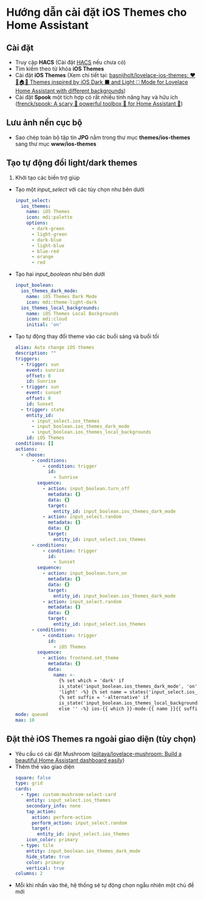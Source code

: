 # Hướng dẫn cài đặt iOS Themes cho Home Assistant

## Cài đặt
 - Truy cập **HACS** (Cài đặt [HACS](https://github.com/hacs) nếu chưa có)
 - Tìm kiếm theo từ khóa **iOS Themes**
 - Cài đặt **iOS Themes** (Xem chi tiết tại: [basnijholt/lovelace-ios-themes: ❤️📱🏠🤖 Themes inspired by iOS Dark ⬛️ and Light ◻️ Mode for Lovelace Home Assistant with different backgrounds](https://github.com/basnijholt/lovelace-ios-themes))
 - Cài đặt **Spook** một tích hợp có rất nhiều tính năng hay và hữu ích ([frenck/spook: A scary 👻 powerful toolbox 🧰 for Home Assistant 🏡](https://github.com/frenck/spook))

## Lưu ảnh nền cục bộ

 - Sao chép toàn bộ tập tin **JPG** nằm trong thư mục **themes/ios-themes** sang thư mục **www/ios-themes**

## Tạo tự động đổi light/dark themes

 1. Khởi tạo các biến trợ giúp
- Tạo một *input_select* với các tùy chọn như bên dưới
	```yaml
	input_select:
	  ios_themes:
	    name: iOS Themes
	    icon: mdi:palette
	    options:
	      - dark-green
	      - light-green
	      - dark-blue
	      - light-blue
	      - blue-red
	      - orange
	      - red
	```
- Tạo hai *input_boolean* như bên dưới
	```yaml
	input_boolean:
	  ios_themes_dark_mode:
	    name: iOS Themes Dark Mode
	    icon: mdi:theme-light-dark
	  ios_themes_local_backgrounds:
	    name: iOS Themes Local Backgrounds
	    icon: mdi:cloud
	    initial: 'on'
	```
- Tạo tự động thay đổi theme vào các buổi sáng và buổi tối
	```yaml
	alias: Auto change iOS themes
	description: ""
	triggers:
	  - trigger: sun
	    event: sunrise
	    offset: 0
	    id: Sunrise
	  - trigger: sun
	    event: sunset
	    offset: 0
	    id: Sunset
	  - trigger: state
	    entity_id:
	      - input_select.ios_themes
	      - input_boolean.ios_themes_dark_mode
	      - input_boolean.ios_themes_local_backgrounds
	    id: iOS Themes
	conditions: []
	actions:
	  - choose:
	      - conditions:
	          - condition: trigger
	            id:
	              - Sunrise
	        sequence:
	          - action: input_boolean.turn_off
	            metadata: {}
	            data: {}
	            target:
	              entity_id: input_boolean.ios_themes_dark_mode
	          - action: input_select.random
	            metadata: {}
	            data: {}
	            target:
	              entity_id: input_select.ios_themes
	      - conditions:
	          - condition: trigger
	            id:
	              - Sunset
	        sequence:
	          - action: input_boolean.turn_on
	            metadata: {}
	            data: {}
	            target:
	              entity_id: input_boolean.ios_themes_dark_mode
	          - action: input_select.random
	            metadata: {}
	            data: {}
	            target:
	              entity_id: input_select.ios_themes
	      - conditions:
	          - condition: trigger
	            id:
	              - iOS Themes
	        sequence:
	          - action: frontend.set_theme
	            metadata: {}
	            data:
	              name: >-
	                {% set which = 'dark' if
	                is_state('input_boolean.ios_themes_dark_mode', 'on') else
	                'light' -%} {% set name = states('input_select.ios_themes') -%}
	                {% set suffix = '-alternative' if
	                is_state('input_boolean.ios_themes_local_backgrounds', 'on')
	                else '' -%} ios-{{ which }}-mode-{{ name }}{{ suffix }}
	mode: queued
	max: 10
	```
## Đặt thẻ iOS Themes ra ngoài giao diện (tùy chọn)

- Yêu cầu có cài đặt Mushroom ([piitaya/lovelace-mushroom: Build a beautiful Home Assistant dashboard easily](https://github.com/piitaya/lovelace-mushroom))
- Thêm thẻ vào giao diện
	```yaml
	square: false
	type: grid
	cards:
	  - type: custom:mushroom-select-card
	    entity: input_select.ios_themes
	    secondary_info: none
	    tap_action:
	      action: perform-action
	      perform_action: input_select.random
	      target:
	        entity_id: input_select.ios_themes
	    icon_color: primary
	  - type: tile
	    entity: input_boolean.ios_themes_dark_mode
	    hide_state: true
	    color: primary
	    vertical: true
	columns: 2
	```
- Mỗi khi nhấn vào thẻ, hệ thống sẽ tự động chọn ngẫu nhiên một chủ đề mới